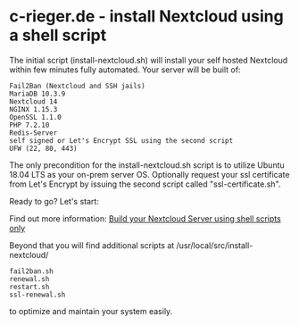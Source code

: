 # c-rieger.de - install Nextcloud using a shell script
The initial script (install-nextcloud.sh) will install your self hosted Nextcloud within few minutes fully automated. Your server will be built of:

    Fail2Ban (Nextcloud and SSH jails)
    MariaDB 10.3.9
    Nextcloud 14
    NGINX 1.15.3
    OpenSSL 1.1.0
    PHP 7.2.10
    Redis-Server
    self signed or Let's Encrypt SSL using the second script
    UFW (22, 80, 443)

The only precondition for the install-nextcloud.sh script is to utilize Ubuntu 18.04 LTS as your on-prem server OS. Optionally request your ssl certificate from Let's Encrypt by issuing the second script called "ssl-certificate.sh".

Ready to go? Let's start:

Find out more information: <a href="https://www.c-rieger.de/spawn-your-nextcloud-server-using-one-shell-script/" target='_blank'>Build your Nextcloud Server using shell scripts only</a>

Beyond that you will find additional scripts at /usr/local/src/install-nextcloud/

    fail2ban.sh
    renewal.sh
    restart.sh
    ssl-renewal.sh

to optimize and maintain your system easily.
